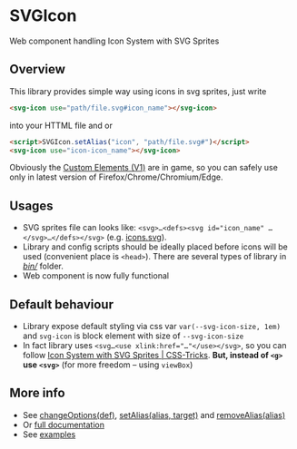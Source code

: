 # SVGIcon
Web component handling Icon System with SVG Sprites

## Overview
This library provides simple way using icons in svg sprites, just write
```HTML
<svg-icon use="path/file.svg#icon_name"></svg-icon>
```
into your HTTML file and or
```HTML
<script>SVGIcon.setAlias("icon", "path/file.svg#")</script>
<svg-icon use="icon-icon_name"></svg-icon>
```
Obviously the [Custom Elements (V1)](https://caniuse.com/#feat=custom-elementsv1) are in game, so you can safely use only in latest version of Firefox/Chrome/Chromium/Edge.

## Usages
- SVG sprites file can looks like: `<svg>…<defs><svg id="icon_name" …</svg>…</defs></svg>` (e.g. [icons.svg](./docs/examples_files/icons.svg)).
- Library and config scripts should be ideally placed before icons will be used (convenient place is `<head>`). There are several types of library in [*bin/*](./bin/) folder.
- Web component is now fully functional

## Default behaviour
- Library expose default styling via css var `var(--svg-icon-size, 1em)` and `svg-icon` is block element with size of `--svg-icon-size`
- In fact library uses `<svg…<use xlink:href="…"</use></svg>`, so you can follow [Icon System with SVG Sprites | CSS-Tricks](https://css-tricks.com/svg-sprites-use-better-icon-fonts/). **But, instead of `<g>` use `<svg>`** (for more freedom – using `viewBox`)

## More info
- See [changeOptions(def)](./docs/SVGIcon-namespace.md#changeOptions), [setAlias(alias, target)](./docs/SVGIcon-namespace.md#setAlias) and [removeAlias(alias)](./docs/SVGIcon-namespace.md#removeAlias)
- Or [full documentation](./docs/SVGIcon-namespace.md)
- See [examples](https://indigomultimediateam.github.io/SVGIcon/docs/examples.html)